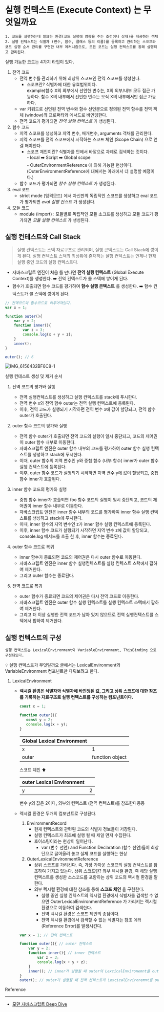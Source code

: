 # 실행 컨텍스트 (Execute Context) 는 무엇일까요

`1. 코드를 실행하는데 필요한 환경(코드 실행에 영향을 주는 조건이나 상태)을 제공하는 객체`   
`2. 실행 컨텍스트는 식별자 (변수, 함수, 클래스 등의 이름)를 등록하고 관리하는 스코프와 코드 실행 순서 관리를 구현한 내부 메커니즘으로, 모든 코드는 실행 컨텍스트를 통해 실행되고 관리된다.`

실행 가능한 코드는 4가지 타입이 있다.
1. 전역 코드 
    - 전역 변수를 관리하기 위해 최상위 스코프인 전역 스코프를 생성한다.
      - 스코프란? 식별자에 대한 유효범위이다.   
        example)함수 X의 외부에서 선언한 변수는, X의 외부/내부 모두 접근 가능하다.
                함수 X의 내부에서 선언한 변수는 오직 X의 내부에서만 접근 가능하다.
    - var 키워드로 선언된 전역 변수와 함수 선언문으로 정의된 전역 함수를 전역 객체 (window)의 프로퍼티와 메서드로 바인딩한다.
    - 전역 코드가 평가되면 *_전역 실행 컨텍스트_* 가 생성된다.
2. 함수 코드
    - 지역 스코프를 생성하고 지역 변수, 매개변수, arguments 객채를 관리한다.
    - 지역 스코프를 전역 스코프에서 시작하는 스코프 체인 (Scope Chain) 으로 연결 해야한다.
      - 스코프 체인이란? 식별자를 안에서 바깥으로 차례로 검색하는 것이다.   
                    - local ➡️ Script ➡️ Global️ scope   
                    - OuterEnvironmentReference 에 의해 가능한 현상이다. (OuterEnvironmentReference에 대해서는 아래에서 더 설명할 예정이다.)
    - 함수 코드가 평가되면 *_함수 실행 컨텍스트_* 가 생성된다.
3. eval 코드
    - strict mode (엄격모드) 에서 자신만의 독립적인 스코프를 생성하고 eval 코드가 평가되면 *_eval 실행 컨스트_* 가 생성된다.
4. 모듈 코드
    - module (import) : 모듈별로 독립적인 모듈 소크프를 생성하고 모듈 코드가 평가되면 *_모듈 실행 컨텍스트_* 가 생성된다.

## 실행 컨테스트와 Call Stack 

> 실행 컨텍스트는 스텍 자료구조로 관리되며, 실행 콘텍스트는 Call Stack에 쌓이게 된다.
> 실행 컨텍스트 스택의 최상위에 존재하는 실행 컨텍스트는 언제나 현재 실행 중인 코드의 실행 컨텍스트다.

- 자바스크립트 엔진이 처음 <Script></Script> 를 만나면 **전역 실행 컨텍스트** (Global Execute Context)를 생성한다. ➡️ 전역 컨텍스트가 콜 스택에 쌓이게 된다.
- 함수가 호출되면 함수 코드를 평가하여 **함수 실행 콘텍스트** 를 생성한다. ➡️ 함수 컨텍스트가 콜 스택에 쌓이게 된다.

```Javascript
// 전역코드와 함수코드로 이루어져있다.
var x = 1;

function outer(){
    var y = 2;
    function inner(){
        var z = 3;
        console.log(x + y + z);
    }
    inner();
}

outer(); // 6
```
![IMG_6156432BF6C8-1](https://user-images.githubusercontent.com/61952198/175758206-74a33579-31e4-4e87-a518-8cc346ea5592.jpeg)

실행 컨테스트 생성 및 제거 순서
1. 전역 코드의 평가와 실행
   - 전역 실행컨텍스트를 생성하고 실행 컨텍스트를 stack에 푸시한다.
   - 전역 변수 x와 전역 함수 outer는 전역 실행 컨텍스트에 등록된다.
   - 이후, 전역 코드가 실행되기 시작하면 전역 변수 x에 값이 할당되고, 전역 함수 outer가 호출된다.
   
2. outer 함수 코드의 평가와 실행
   - 전역 함수 outer가 호출되면 전역 코드의 실행이 일시 중단되고, 코드의 제어권이 outer 함수 내부로 이동한다.
   - 자바스크립트 엔진은 outer 함수 내부의 코드를 평가하여 outer 함수 실행 컨텍스트를 생성하고 stack에 푸시한다.
   - 이때, outer 함수의 지역 변수인 y와 중첩 함수 (내부 함수) inner가 outer 함수 실행 컨텍스트에 등록된다.
   - 이후, outer 함수 코드가 실행되기 시작하면 지역 변수 y에 값이 할당되고, 중첩 함수 inner가 호출된다.
   
3. inner 함수 코드의 평가와 실행
   - 중첩 함수 inner가 호출되면 foo 함수 코드의 실행이 일시 중단되고, 코드의 제어권이 inner 함수 내부로 이동한다.
   - 자바스크립트 엔진은 inner 함수 내부의 코드를 평가하여 inner 함수 실행 컨텍스트를 생성하고 stack에 푸시한다.
   - 이때, inner 함수의 지역 변수인 z가 inner 함수 실행 컨텍스트에 등록된다.
   - 이후, inner 함수 코드가 실행되기 시작하면 지역 변수 z에 값이 할당되고, console.log 메서드를 호출 한 후, inner 함수는 종료된다.
   
4. outer 함수 코드로 복귀
   - inner 함수가 종료되면 코드의 제어권은 다시 outer 함수로 이동한다.
   - 자바스크립트 엔진은 inner 함수 실행컨텍스트를 실행 컨텍스트 스택에서 팝하여 제거한다.
   - 그리고 outer 함수는 종료된다.
   
5. 전역 코드로 복귀
   - outer 함수가 종료되면 코드의 제어권은 다시 전역 코드로 이동한다.
   - 자바스크립트 엔진은 outer 함수 실행 컨텍스트를 실행 컨텍스트 스택에서 팝하여 제거한다.
   - 그리고 더 이상 실행한 전역 코드가 남아 있지 않으므로 전역 실행컨텍스트를 스택에서 합하여 제거한다.

## 실행 컨텍스트의 구성

`실행 컨텍스트는 LexicalEnvironment와 VariableEnvironment, ThisBinding 으로 구성돼있다.`

💡 실행 컨텍스트가 무엇일까요 글에서는 LexicalEnvironment와 VariableEnvironment 컴포넌트만 다뤄보려고 한다.
1. LexicalEnvironment
   - **렉시컬 환경은 식별자와 식별자에 바인딩된 값, 그리고 상위 스코프에 대한 참조를 기록하는 자료구조로 실행 컨텍스트를 구성하는 컴포넌트이다.**
     
     ```Javascript
     const x = 1;
     
     function outer(){
        const y = 2;
        console.log(x + y);
     }
     ```   
     
     |Global Lexical Environment||
     |---|---|
     |x|1|
     |outer|function object|
        
     스코프 체인 ⬆︎
     
     |outer Lexical Environment||
     |---|---|
     |y|2|
     
     변수 y의 값은 2이다, 외부의 컨텍스트 (전역 컨텍스트)를 참조한다등등
       
    - 렉시컬 환경은 두개의 컴포넌트로 구성된다.
      1. EnvironmentRecord
         - 현재 컨텍스트와 관련된 코드의 식별자 정보들이 저장된다.
         - 실행 컨텍스트가 최초에 실행 될 때 제일 먼저 수집된다.
         - 호이스팅이라는 현상이 일어난다.
            - var (변수 선언) and Function Declaration (함수 선언)들이 최상단으로 끌어올려 놓고 실제 코드를 실행하는 현상
      2. OuterLexicalEnvironmentReference
         - 상위 스코프를 가리킨다.
            즉, 가장 가까운 스코프의 실행 컨텍스트를 참조하여 가지고 있는다.
         상위 스코프란? 외부 렉시컬 환경, 즉 해당 실행 컨텍스트를 생성한 소스코드를 포함하는 상위 코드의 렉시컬 환경을 말한다.
         - 외부 렉시컬 환경에 대한 참조를 통해 **스코프 체인** 을 구현한다.
            - 실행 중인 실행 컨텍스트의 렉시컬 환경에서 식별자를 검색할 수 없으면 OuterLexicalEnvironmentReference 가 가리키는 렉시컬 환경으로 이동하여 검색한다.
            - 전역 렉시컬 환경은 스코프 체인의 종점이다.
            - 전역 렉시컬 환경에서 검색할 수 없는 식별자는 참조 에러 (Reference Error)를 발생시킨다.
    
        ```Javascript
      var x = 1; // 전역 컨텍스트
      
      function outer(){ // outer 컨텍스트
            var y = 2;
            function inner(){ // inner 컨텍스트
                var z = 3;
                console.log(x + y + z);
            }
            inner(); // inner가 실행될 때 outer의 LexcicalEnvironemnt를 outerEnvironmentReference로 참조한다.
      }
      outer(); // outer가 실행될 때 전역 컨텍스트의 LexcicalEnvironemnt를 outerEnvironmentReference로 참조한다.
      ```
      
Reference

---

- [모던 자바스크립트 Deep Dive](https://poiemaweb.com/)
